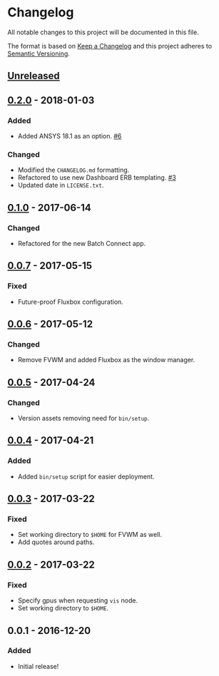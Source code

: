 # Changelog
All notable changes to this project will be documented in this file.

The format is based on [Keep a Changelog](http://keepachangelog.com/en/1.0.0/)
and this project adheres to [Semantic Versioning](http://semver.org/spec/v2.0.0.html).

## [Unreleased]

## [0.2.0] - 2018-01-03
### Added
- Added ANSYS 18.1 as an option.
  [#6](https://github.com/OSC/bc_osc_ansys_workbench/issues/6)

### Changed
- Modified the `CHANGELOG.md` formatting.
- Refactored to use new Dashboard ERB templating.
  [#3](https://github.com/OSC/bc_osc_ansys_workbench/issues/3)
- Updated date in `LICENSE.txt`.

## [0.1.0] - 2017-06-14
### Changed
- Refactored for the new Batch Connect app.

## [0.0.7] - 2017-05-15
### Fixed
- Future-proof Fluxbox configuration.

## [0.0.6] - 2017-05-12
### Changed
- Remove FVWM and added Fluxbox as the window manager.

## [0.0.5] - 2017-04-24
### Changed
- Version assets removing need for `bin/setup`.

## [0.0.4] - 2017-04-21
### Added
- Added `bin/setup` script for easier deployment.

## [0.0.3] - 2017-03-22
### Fixed
- Set working directory to `$HOME` for FVWM as well.
- Add quotes around paths.

## [0.0.2] - 2017-03-22
### Fixed
- Specify gpus when requesting `vis` node.
- Set working directory to `$HOME`.

## 0.0.1 - 2016-12-20
### Added
- Initial release!

[Unreleased]: https://github.com/OSC/bc_osc_ansys_workbench/compare/v0.2.0...HEAD
[0.2.0]: https://github.com/OSC/bc_osc_ansys_workbench/compare/v0.1.0...v0.2.0
[0.1.0]: https://github.com/OSC/bc_osc_ansys_workbench/compare/v0.0.7...v0.1.0
[0.0.7]: https://github.com/OSC/bc_osc_ansys_workbench/compare/v0.0.6...v0.0.7
[0.0.6]: https://github.com/OSC/bc_osc_ansys_workbench/compare/v0.0.5...v0.0.6
[0.0.5]: https://github.com/OSC/bc_osc_ansys_workbench/compare/v0.0.4...v0.0.5
[0.0.4]: https://github.com/OSC/bc_osc_ansys_workbench/compare/v0.0.3...v0.0.4
[0.0.3]: https://github.com/OSC/bc_osc_ansys_workbench/compare/v0.0.2...v0.0.3
[0.0.2]: https://github.com/OSC/bc_osc_ansys_workbench/compare/v0.0.1...v0.0.2
